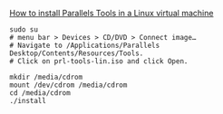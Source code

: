[How to install Parallels Tools in a Linux virtual machine](https://www.parallels.com/blogs/parallels-tools/#:~:text=How%20to%20install%20Parallels%20Tools%20in%20a%20Linux%20virtual%20machine)

```
sudo su
# menu bar > Devices > CD/DVD > Connect image…
# Navigate to /Applications/Parallels Desktop/Contents/Resources/Tools.
# Click on prl-tools-lin.iso and click Open.

mkdir /media/cdrom
mount /dev/cdrom /media/cdrom
cd /media/cdrom
./install

```
